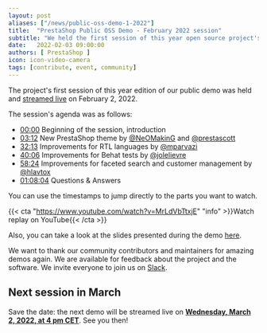 ```yaml
---
layout: post
aliases: ["/news/public-oss-demo-1-2022"]
title:  "PrestaShop Public OSS Demo - February 2022 session"
subtitle: "We held the first session of this year open source project's public demo"
date:   2022-02-03 09:00:00
authors: [ PrestaShop ]
icon: icon-video-camera
tags: [contribute, event, community]
---
```


The project's first session of this year edition of our public demo was held and [streamed live](https://www.youtube.com/watch?v=MrLdVbTtxjE) on February 2, 2022.

The session's agenda was as follows:

- [00:00](https://www.youtube.com/watch?v=MrLdVbTtxjE) Beginning of the session, introduction
- [03:12](https://youtu.be/MrLdVbTtxjE?t=192) New PrestaShop theme by [@NeOMakinG](https://github.com/NeOMakinG) and [@prestascott](https://github.com/prestascott)
- [32:13](https://youtu.be/MrLdVbTtxjE?t=1933) Improvements for RTL languages by [@mparvazi](https://github.com/mparvazi)
- [40:06](https://youtu.be/MrLdVbTtxjE?t=2406) Improvements for Behat tests by [@jolelievre](https://github.com/jolelievre)
- [58:24](https://youtu.be/MrLdVbTtxjE?t=3504) Improvements for faceted search and customer management by [@hlavtox](https://github.com/hlavtox)
- [01:08:04](https://youtu.be/MrLdVbTtxjE?t=4084) Questions & Answers


You can use the timestamps to jump directly to the parts you want to watch.

{{< cta "https://www.youtube.com/watch?v=MrLdVbTtxjE" "info" >}}Watch replay on YouTube{{< /cta >}}

Also, you can take a look at the slides presented during the demo [here](https://docs.google.com/presentation/d/1DWozNK048VKegQmQWDyPKexiCW4fLcOAqokBKpdavCU/edit?usp=sharing).

We want to thank our community contributors and maintainers for amazing demos again. We are available for feedback about the project and the software. We invite everyone to join us on [Slack](https://www.prestashop-project.org/slack/).

## Next session in March

Save the date: the next demo will be streamed live on [**Wednesday, March 2, 2022, at 4 pm CET**](https://www.youtube.com/watch?v=va5zbBNjIag). See you then!
